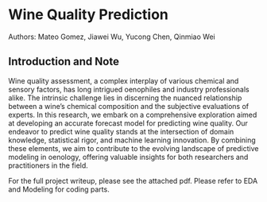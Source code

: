 # Wine Quality Prediction
Authors: Mateo Gomez, Jiawei Wu, Yucong Chen, Qinmiao Wei

## Introduction and Note
Wine quality assessment, a complex interplay of various chemical and sensory factors, has long intrigued oenophiles and industry professionals alike. The intrinsic challenge lies in discerning the nuanced relationship between a wine’s chemical composition and the subjective evaluations of experts. In this research, we embark on a comprehensive exploration aimed at developing an accurate forecast model for predicting wine quality.
Our endeavor to predict wine quality stands at the intersection of domain knowledge, statistical rigor, and machine learning innovation. By combining these elements, we aim to contribute to the evolving landscape of predictive modeling in oenology, offering valuable insights for both researchers and practitioners in the field.

For the full project writeup, please see the attached pdf.
Please refer to EDA and Modeling for coding parts.
